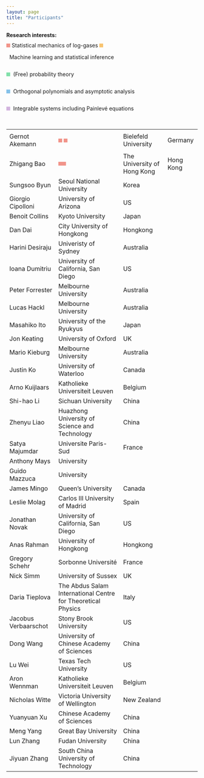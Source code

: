 ```yaml
---
layout: page
title: "Participants"
---
```

<style>
        table{overflow-y: hidden;}
</style>
<body>
<b>Research interests:</b>
<div id="rectangle" style="width: 10px; height: 10px; background-color:transparent;"></div>
<table style="border-collapse: collapse; border: none;overflow-y: hidden;">
<tr style="border-collapse: collapse; border: none;">
        <div id="rectangle" style="width: 10px; height: 10px; background-color:#f1948a; display:inline-block"></div> Statistical mechanics of log-gases
</tr>
<tr style="border-collapse: collapse; border: none;">
          <div id="rectangle" style="width: 10px; height: 10px; background-color:#f8c471;display:inline-block"></div><div style="display:inline-block"><p>&nbsp; Machine learning and statistical inference</p></div>
</tr>
<tr style="border-collapse: collapse; border: none;">
<div style="display:table">
        <div id="tag" style="display:table-cell">
          <div id="rectangle" style="width: 10px; height: 10px; background-color:#82e0aa"></div>
        </div>
        <div id="topic" style="display:table-cell">
          <div><p>&nbsp; (Free) probability theory</p></div>
        </div>
</div>
</tr>
<tr style="border-collapse: collapse; border: none;">
<div style="display:table">
        <div id="tag" style="display:table-cell">
          <div id="rectangle" style="width: 10px; height: 10px; background-color:#85c1e9"></div>
        </div>
        <div id="topic" style="display:table-cell">
          <div><p>&nbsp; Orthogonal polynomials and asymptotic analysis</p></div>
        </div>
</div>
</tr>
<tr style="border-collapse: collapse; border: none;">
<div style="display:table">
        <div id="tag" style="display:table-cell">
          <div id="rectangle" style="width: 10px; height: 10px; background-color:#d2b4de"></div>
        </div>
        <div id="topic" style="display:table-cell">
          <div><p>&nbsp; Integrable systems including Painlevé equations</p></div>
        </div>
</div>
</tr>
</table>

<table>
    <tr>
        <td>Gernot Akemann</td>
        <td>
        <div style="display:table">
                <div id="tag" style="display:table-cell">
                        <div id="rectangle" style="width: 10px; height: 10px; background-color:#f1948a"></div>
                </div>
                <div id="topic" style="display:table-cell">
                        <div><p>&nbsp;</p></div>
                </div>
                <div id="tag" style="display:table-cell">
                        <div id="rectangle" style="width: 10px; height: 10px; background-color:#f1948a"></div>
                </div>
        </div>
        </td>
        <td>Bielefeld University</td>
        <td>Germany</td>
    </tr>
    <tr>
        <td>Zhigang Bao</td>
        <td><div id="rectangle" style="width: 10px; height: 10px; background-color:#f1948a; display:inline-block"></div><div id="rectangle" style="width: 10px; height: 10px; background-color:#f1948a; display:inline-block"></div></td>
        <td>The University of Hong Kong</td>
        <td>Hong Kong</td>
    </tr>
    <tr>
        <td>Sungsoo Byun</td>
        <td>Seoul National University</td>
        <td>Korea</td>
    </tr>
    <tr>
        <td>Giorgio Cipolloni</td>
        <td>University of Arizona</td>
        <td>US</td>
    </tr>
    <tr>
        <td>Benoit Collins</td>
        <td>Kyoto University</td>
        <td>Japan</td>
    </tr>
    <tr>
        <td>Dan Dai</td>
        <td>City University of Hongkong</td>
        <td>Hongkong</td>
    </tr>
    <tr>
        <td>Harini Desiraju</td>
        <td>Univeristy of Sydney</td>
        <td>Australia</td>
    </tr>
    <tr>
        <td>Ioana Dumitriu</td>
        <td>University of California, San Diego</td>
        <td>US</td>
    </tr>
    <tr>
        <td>Peter Forrester</td>
        <td>Melbourne University</td>
        <td>Australia</td>
    </tr>
    <tr>
        <td>Lucas Hackl</td>
        <td>Melbourne University</td>
        <td>Australia</td>
    </tr>
    <tr>
        <td>Masahiko Ito</td>
        <td>University of the Ryukyus</td>
        <td>Japan</td>
    </tr>
    <tr>
        <td>Jon Keating</td>
        <td>University of Oxford</td>
        <td>UK</td>
    </tr>
    <tr>
        <td>Mario Kieburg</td>
        <td>Melbourne University</td>
        <td>Australia</td>
    </tr>
    <tr>
        <td>Justin Ko</td>
        <td>University of Waterloo</td>
        <td>Canada</td>
    </tr>
    <tr>
        <td>Arno Kuijlaars</td>
        <td>Katholieke Universiteit Leuven</td>
        <td>Belgium</td>
    </tr>
    <tr>
        <td>Shi-hao Li</td>
        <td>Sichuan University</td>
        <td>China</td>
    </tr>
    <tr>
        <td>Zhenyu Liao</td>
        <td>Huazhong University of Science and Technology</td>
        <td>China</td>
    </tr>
    <tr>
        <td>Satya Majumdar</td>
        <td>Universite Paris-Sud</td>
        <td>France</td>
    </tr>
    <tr>
        <td>Anthony Mays</td>
        <td>University</td>
        <td></td>
    </tr>
    <tr>
        <td>Guido Mazzuca</td>
        <td>University</td>
        <td></td>
    </tr>
    <tr>
        <td>James Mingo</td>
        <td>Queen’s University</td>
        <td>Canada</td>
    </tr>
    <tr>
        <td>Leslie Molag</td>
        <td>Carlos III University of Madrid</td>
        <td>Spain</td>
    </tr>
    <tr>
        <td>Jonathan Novak</td>
        <td>University of California, San Diego</td>
        <td>US</td>
    </tr>
    <tr>
        <td>Anas Rahman</td>
        <td>University of Hongkong</td>
        <td>Hongkong</td>
    </tr>
    <tr>
        <td>Gregory Schehr</td>
        <td>Sorbonne Université</td>
        <td>France</td>
    </tr>
    <tr>
        <td>Nick Simm</td>
        <td>University of Sussex</td>
        <td>UK</td>
    </tr>
    <tr>
        <td>Daria Tieplova</td>
        <td>The Abdus Salam International Centre for Theoretical Physics</td>
        <td>Italy</td>
    </tr>
    <tr>
        <td>Jacobus Verbaarschot</td>
        <td>Stony Brook University</td>
        <td>US</td>
    </tr>
    <tr>
        <td>Dong Wang</td>
        <td>University of Chinese Academy of Sciences</td>
        <td>China</td>
    </tr>
    <tr>
        <td>Lu Wei</td>
        <td>Texas Tech University</td>
        <td>US</td>
    </tr>
    <tr>
        <td>Aron Wennman</td>
        <td>Katholieke Universiteit Leuven</td>
        <td>Belgium</td>
    </tr>
    <tr>
        <td>Nicholas Witte</td>
        <td>Victoria University of Wellington</td>
        <td>New Zealand</td>
    </tr>
    <tr>
        <td>Yuanyuan Xu</td>
        <td>Chinese Academy of Sciences</td>
        <td>China</td>
    </tr>
    <tr>
        <td>Meng Yang</td>
        <td>Great Bay University</td>
        <td>China</td>
    </tr>
    <tr>
        <td>Lun Zhang</td>
        <td>Fudan University</td>
        <td>China</td>
    </tr>
    <tr>
        <td>Jiyuan Zhang</td>
        <td>South China University of Technology</td>
        <td>China</td>
    </tr>
</table>
</body>
